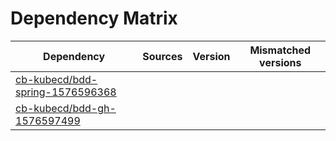 # Dependency Matrix

Dependency | Sources | Version | Mismatched versions
---------- | ------- | ------- | -------------------
[cb-kubecd/bdd-spring-1576596368](https://github.com/cb-kubecd/bdd-spring-1576596368.git) |  | []() | 
[cb-kubecd/bdd-gh-1576597499](https://github.com/cb-kubecd/bdd-gh-1576597499.git) |  | []() | 
